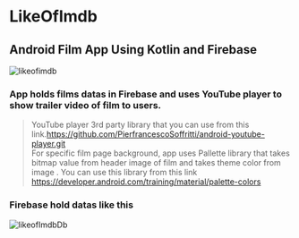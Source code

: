 # LikeOfImdb
## Android Film App Using Kotlin and Firebase
![likeofimdb](https://user-images.githubusercontent.com/52549784/64896941-413f2900-d68a-11e9-9ef4-5ff8c6888d06.gif)

### App holds films datas in Firebase and uses YouTube player to show trailer video of film to users.
> YouTube player 3rd party library that you can use from this link.https://github.com/PierfrancescoSoffritti/android-youtube-player.git<br/>
>For specific film page background, app uses Pallette library that takes bitmap value from header image of film and takes theme color from image . You can use this library from this link https://developer.android.com/training/material/palette-colors
### Firebase hold datas like this
![likeofImdbDb](https://user-images.githubusercontent.com/52549784/64897675-ece97880-d68c-11e9-837f-ca4e5b1d3ac0.PNG)
